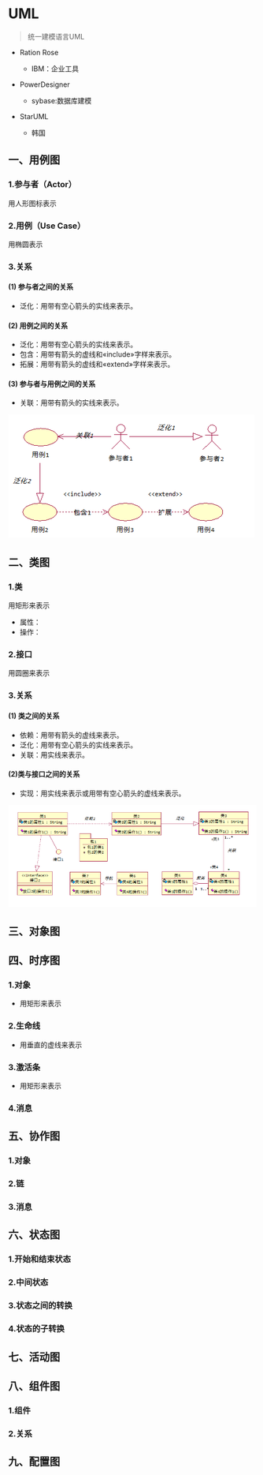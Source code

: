 # UML
> 统一建模语言UML

- Ration Rose
    - IBM：企业工具

- PowerDesigner
    - sybase:数据库建模

- StarUML
    - 韩国

## 一、用例图
### 1.参与者（Actor）
用人形图标表示
### 2.用例（Use Case）
用椭圆表示

### 3.关系
#### (1) 参与者之间的关系
- 泛化：用带有空心箭头的实线来表示。
#### (2) 用例之间的关系
- 泛化：用带有空心箭头的实线来表示。
- 包含：用带有箭头的虚线和&laquo;include&raquo;字样来表示。
- 拓展：用带有箭头的虚线和&laquo;extend&raquo;字样来表示。
#### (3) 参与者与用例之间的关系
- 关联：用带有箭头的实线来表示。

![](./uml/use_case_diagram.png)

## 二、类图
### 1.类
用矩形来表示

- 属性：
- 操作：

### 2.接口
用圆圈来表示

### 3.关系
#### (1) 类之间的关系

- 依赖：用带有箭头的虚线来表示。
- 泛化：用带有空心箭头的实线来表示。
- 关联：用实线来表示。

#### (2)类与接口之间的关系
- 实现：用实线来表示或用带有空心箭头的虚线来表示。

![](./uml/class_diagram.png)

## 三、对象图

## 四、时序图
### 1.对象

- 用矩形来表示

### 2.生命线

- 用垂直的虚线来表示

### 3.激活条

- 用矩形来表示

### 4.消息


## 五、协作图
### 1.对象

### 2.链



### 3.消息




## 六、状态图

### 1.开始和结束状态

### 2.中间状态

### 3.状态之间的转换

### 4.状态的子转换


## 七、活动图



## 八、组件图

### 1.组件

### 2.关系


## 九、配置图

